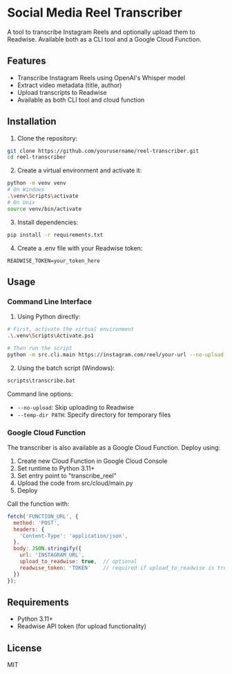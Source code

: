 # Social Media Reel Transcriber

A tool to transcribe Instagram Reels and optionally upload them to Readwise. Available both as a CLI tool and a Google Cloud Function.

## Features

- Transcribe Instagram Reels using OpenAI's Whisper model
- Extract video metadata (title, author)
- Upload transcripts to Readwise
- Available as both CLI tool and cloud function

## Installation

1. Clone the repository:
```bash
git clone https://github.com/yourusername/reel-transcriber.git
cd reel-transcriber
```

2. Create a virtual environment and activate it:
```bash
python -m venv venv
# On Windows
.\venv\Scripts\activate
# On Unix
source venv/bin/activate
```

3. Install dependencies:
```bash
pip install -r requirements.txt
```

4. Create a .env file with your Readwise token:
```
READWISE_TOKEN=your_token_here
```

## Usage

### Command Line Interface

1. Using Python directly:
```bash
# First, activate the virtual environment
.\.venv\Scripts\Activate.ps1

# Then run the script
python -m src.cli.main https://instagram.com/reel/your-url --no-upload
````

2. Using the batch script (Windows):
```bash
scripts\transcribe.bat
```

Command line options:
- `--no-upload`: Skip uploading to Readwise
- `--temp-dir PATH`: Specify directory for temporary files

### Google Cloud Function

The transcriber is also available as a Google Cloud Function. Deploy using:

1. Create new Cloud Function in Google Cloud Console
2. Set runtime to Python 3.11+
3. Set entry point to "transcribe_reel"
4. Upload the code from src/cloud/main.py
5. Deploy

Call the function with:
```javascript
fetch('FUNCTION_URL', {
  method: 'POST',
  headers: {
    'Content-Type': 'application/json',
  },
  body: JSON.stringify({
    url: 'INSTAGRAM_URL',
    upload_to_readwise: true,  // optional
    readwise_token: 'TOKEN'    // required if upload_to_readwise is true
  })
});
```

## Requirements

- Python 3.11+
- Readwise API token (for upload functionality)

## License

MIT